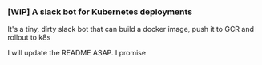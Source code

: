 ### [WIP] A slack bot for Kubernetes deployments

It's a tiny, dirty slack bot that can build a docker image, push it to GCR and rollout to k8s

I will update the README ASAP. I promise
